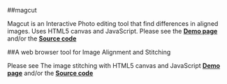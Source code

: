 ##magcut 

Magcut is an Interactive Photo editing tool that find differences in aligned images. Uses HTML5 canvas and JavaScript.
Please see the [**Demo page**](http://josundin.github.io/magcut/) and/or the [**Source code**](https://github.com/josundin/magcut)

##A web browser tool for Image Alignment and Stitching

Please see The image stitching with HTML5 canvas and JavaScript [**Demo page**](http://josundin.github.io/stitch/) and/or the [**Source code**](https://github.com/josundin/josundin.github.io/tree/master/stitch)
